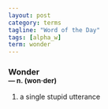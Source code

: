 ```yaml
---
layout: post
category: terms
tagline: "Word of the Day"
tags: [alpha_w]
term: wonder
---
```


<h3>Wonder<br/> <small>&mdash; n. (won<span>&middot;</span>der)</small></h3>
<p><ol><li>a single stupid utterance</li>
</ol></p>
